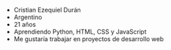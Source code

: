 - Cristian Ezequiel Durán
- Argentino
- 21 años
- Aprendiendo Python, HTML, CSS y JavaScript
- Me gustaría trabajar en proyectos de desarrollo web

<!---
Cristian20020131/Cristian20020131 is a ✨ special ✨ repository because its `README.md` (this file) appears on your GitHub profile.
You can click the Preview link to take a look at your changes.
--->
